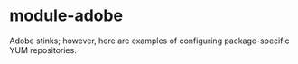 # module-adobe
Adobe stinks; however, here are examples of configuring package-specific YUM repositories.
